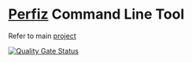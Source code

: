# [Perfiz](https://github.com/znsio/perfiz) Command Line Tool

Refer to main [project](https://github.com/znsio/perfiz)

[![Quality Gate Status](https://sonarcloud.io/api/project_badges/measure?project=znsio_perfiz-cli&metric=alert_status)](https://sonarcloud.io/dashboard?id=znsio_perfiz-cli)
